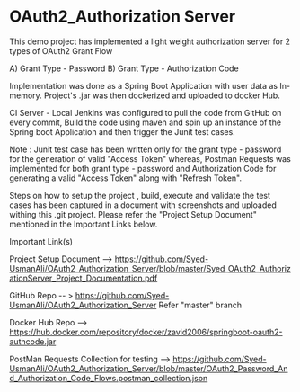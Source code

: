 # OAuth2_Authorization Server

This demo project has implemented a light weight authorization server for 2 types of OAuth2 Grant Flow

A) Grant Type - Password B) Grant Type - Authorization Code

Implementation was done as a Spring Boot Application with user data as In-memory. Project's .jar was then dockerized and uploaded to docker Hub.

CI Server - Local Jenkins was configured to pull the code from GitHub on every commit, Build the code using maven and spin up an instance of the Spring boot Application and then trigger the Junit test cases.

Note : Junit test case has been written only for the grant type - password for the generation of valid "Access Token" whereas, Postman Requests was implemented for both grant type - password and Authorization Code for generating a valid "Access Token" along with "Refresh Token".

Steps on how to setup the project , build, execute and validate the test cases has been captured in a document with screenshots and uploaded withing this .git project. Please refer the "Project Setup Document" mentioned in the Important Links below.

Important Link(s)

Project Setup Document --> https://github.com/Syed-UsmanAli/OAuth2_Authorization_Server/blob/master/Syed_OAuth2_AuthorizationServer_Project_Documentation.pdf

GitHub Repo -- > https://github.com/Syed-UsmanAli/OAuth2_Authorization_Server Refer "master" branch

Docker Hub Repo --> https://hub.docker.com/repository/docker/zavid2006/springboot-oauth2-authcode.jar

PostMan Requests Collection for testing --> https://github.com/Syed-UsmanAli/OAuth2_Authorization_Server/blob/master/OAuth2_Password_And_Authorization_Code_Flows.postman_collection.json
